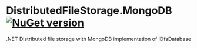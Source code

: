 # DistributedFileStorage.MongoDB [![NuGet version](https://badge.fury.io/nu/DistributedFileStorage.MongoDB.svg)](http://badge.fury.io/nu/DistributedFileStorage.MongoDB)
.NET Distributed file storage with MongoDB implementation of IDfsDatabase